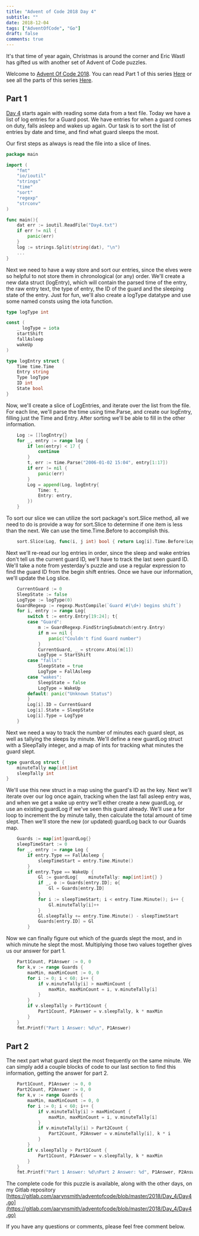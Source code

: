 ```yaml
---
title: "Advent of Code 2018 Day 4"
subtitle: ""
date: 2018-12-04
tags: ["AdventOfCode", "Go"]
draft: false
comments: true
---
```


It's that time of year again, Christmas is around the corner and Eric Wastl has gifted us with another set of Advent of Code puzzles.
<!--more-->
Welcome to [Advent Of Code 2018](https://adventofcode.com/2018/). You can read Part 1 of this series [Here](/blog/advent-of-code-2018-day-1/) or see all the parts of this series [Here](/tags/adventofcode/).

## Part 1

[Day 4](https://adventofcode.com/2018/day/4) starts again with reading some data from a text file. Today we have a list of log entries for a Guard post. We have entries for when a guard comes on duty, falls asleep and wakes up again. Our task is to sort the list of entries by date and time, and find what guard sleeps the most.

Our first steps as always is read the file into a slice of lines.

```go
package main

import (
    "fmt"
    "io/ioutil"
    "strings"
    "time"
    "sort"
    "regexp"
    "strconv"
)

func main(){
    dat err := ioutil.ReadFile("Day4.txt")
    if err != nil {
        panic(err)
    }
    log := strings.Split(string(dat), "\n")
    ...
}
```

Next we need to have a way store and sort our entries, since the elves were so helpful to not store them in chronological (or any) order. We'll create a new data struct (logEntry), which will contain the parsed time of the entry, the raw entry text, the type of entry, the ID of the guard and the sleeping state of the entry. Just for fun, we'll also create a logType datatype and use some named consts using the iota function.

```go
type logType int

const (
    _ logType = iota
    startShift
    fallAsleep
    wakeUp
)

type logEntry struct {
    Time time.Time
    Entry string
    Type logType
    ID int
    State bool
}
```

Now, we'll create a slice of LogEntries, and iterate over the list from the file. For each line, we'll parse the time using time.Parse, and create our logEntry, filling just the Time and Entry. After sorting we'll be able to fill in the other information.

```go
    Log := []logEntry{}
    for _, entry := range log {
        if len(entry) < 17 {
            continue
        }
        t, err := time.Parse("2006-01-02 15:04", entry[1:17])
        if err != nil {
            panic(err)
        }
        Log = append(Log, logEntry{
            Time: t,
            Entry: entry,
        })
    }
```

To sort our slice we can utilize the sort package's sort.Slice method, all we need to do is provide a way for sort.Slice to determine if one item is less than the next. We can use the time.Time.Before to accomplish this.

```go
    sort.Slice(Log, func(i, j int) bool { return Log[i].Time.Before(Log[j].Time) })
```

Next we'll re-read our log entries in order, since the sleep and wake entries don't tell us the current guard ID, we'll have to track the last seen guard ID. We'll take a note from yesterday's puzzle and use a regular expression to find the guard ID from the begin shift entries. Once we have our information, we'll update the Log slice.

```go
    CurrentGuard := 0
    SleepState := false
    LogType := logType(0)
    GuardRegexp := regexp.MustCompile(`Guard #(\d+) begins shift`)
    for i, entry := range Log{
        switch t := entry.Entry[19:24]; t{
        case "Guard":
            m := GuardRegexp.FindStringSubmatch(entry.Entry)
            if m == nil {
                panic("Couldn't find Guard number")
            }
            CurrentGuard, _ = strconv.Atoi(m[1])
            LogType = StartShift
        case "falls":
            SleepState = true
            LogType = FallAsleep
        case "wakes":
            SleepState = false
            LogType = WakeUp
        default: panic("Unknown Status")
        }
        Log[i].ID = CurrentGuard
        Log[i].State = SleepState
        Log[i].Type = LogType
    }
```

Next we need a way to track the number of minutes each guard slept, as well as tallying the sleeps by minute. We'll define a new guardLog struct with a SleepTally integer, and a map of ints for tracking what minutes the guard slept.

```go
type guardLog struct {
    minuteTally map[int]int
    sleepTally int
}
```

We'll use this new struct in a map using the guard's ID as the key. Next we'll iterate over our log once again, tracking when the last fall asleep entry was, and when we get a wake up entry we'll either create a new guardLog, or use an existing guardLog if we've seen this guard already. We'll use a for loop to increment the by minute tally, then calculate the total amount of time slept. Then we'll store the new (or updated) guardLog back to our Guards map.

```go
    Guards := map[int]guardLog{}
    sleepTimeStart := 0
    for _, entry := range Log {
        if entry.Type == FallAsleep {
            sleepTimeStart = entry.Time.Minute()
        }
        if entry.Type == WakeUp {
            Gl := guardLog{    minuteTally: map[int]int{} }
            if _, o := Guards[entry.ID]; o{
                Gl = Guards[entry.ID]
            }
            for i := sleepTimeStart; i < entry.Time.Minute(); i++ {
                Gl.minuteTally[i]++
            }
            Gl.sleepTally += entry.Time.Minute() - sleepTimeStart
            Guards[entry.ID] = Gl
        }
```

Now we can finally figure out which of the guards slept the most, and in which minute he slept the most. Multiplying those two values together gives us our answer for part 1.

```go
    Part1Count, P1Answer := 0, 0
    for k,v := range Guards {
        maxMin, maxMinCount := 0, 0
        for i := 0; i < 60; i++ {
            if v.minuteTally[i] > maxMinCount {
                maxMin, maxMinCount = i, v.minuteTally[i]
            }
        }
        if v.sleepTally > Part1Count {
            Part1Count, P1Answer = v.sleepTally, k * maxMin
        }
    }
    fmt.Printf("Part 1 Answer: %d\n", P1Answer)
```

## Part 2

The next part what guard slept the most frequently on the same minute. We can simply add a couple blocks of code to our last section to find this information, getting the answer for part 2.

```go
    Part1Count, P1Answer := 0, 0
    Part2Count, P2Answer := 0, 0
    for k,v := range Guards {
        maxMin, maxMinCount := 0, 0
        for i := 0; i < 60; i++ {
            if v.minuteTally[i] > maxMinCount {
                maxMin, maxMinCount = i, v.minuteTally[i]
            }
            if v.minuteTally[i] > Part2Count {
                Part2Count, P2Answer = v.minuteTally[i], k * i
            }
        }
        if v.sleepTally > Part1Count {
            Part1Count, P1Answer = v.sleepTally, k * maxMin
        }
    }
    fmt.Printf("Part 1 Answer: %d\nPart 2 Answer: %d", P1Answer, P2Answer)
```

The complete code for this puzzle is available, along with the other days, on my Gitlab repository [https://gitlab.com/aarynsmith/adventofcode/blob/master/2018/Day_4/Day4.go](https://gitlab.com/aarynsmith/adventofcode/blob/master/2018/Day_4/Day4.go)

If you have any questions or comments, please feel free comment below.
